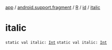 [app](../../../index.md) / [android.support.fragment](../../index.md) / [R](../index.md) / [id](index.md) / [italic](./italic.md)

# italic

`static val italic: `[`Int`](https://kotlinlang.org/api/latest/jvm/stdlib/kotlin/-int/index.html)
`static val italic: `[`Int`](https://kotlinlang.org/api/latest/jvm/stdlib/kotlin/-int/index.html)